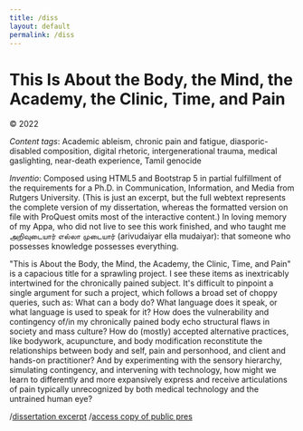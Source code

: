```yaml
---
title: /diss
layout: default
permalink: /diss
---
```


# This Is About the Body, the Mind, the Academy, the Clinic, Time, and Pain
&#169; 2022

_Content tags_: Academic ableism, chronic pain and fatigue, diasporic-disabled composition, digital rhetoric, intergenerational trauma, medical gaslighting, near-death experience, Tamil genocide

_Inventio_: Composed using HTML5 and Bootstrap 5 in partial fulfillment of the requirements for a Ph.D. in Communication, Information, and Media from Rutgers University. (This is just an excerpt, but the full webtext represents the complete version of my dissertation, whereas the formatted version on file with ProQuest omits most of the interactive content.) In loving memory of my <span lang="ta">Appa</span>, who did not live to see this work finished, and who taught me <span lang="ta">அறிவுடையார் எல்லா முடையார் (arivudaiyar ella mudaiyar)</span>: that someone who possesses knowledge possesses everything.

"This is About the Body, the Mind, the Academy, the Clinic, Time, and Pain" is a capacious title for a sprawling project. I see these items as inextricably intertwined for the chronically pained subject. It's difficult to pinpoint a single argument for such a project, which follows a broad set of choppy queries, such as: What can a body do? What language does it speak, or what language is used to speak for it? How does the vulnerability and contingency of/in my chronically pained body echo structural flaws in society and mass culture? How do (mostly) accepted alternative practices, like bodywork, acupuncture, and body modification reconstitute the relationships between body and self, pain and personhood, and client and hands-on practitioner? And by experimenting with the sensory hierarchy, simulating contingency, and intervening with technology, how might we learn to differently and more expansively express and receive articulations of pain typically unrecognized by both medical technology and the untrained human eye? 

/<a href="https://visforvali.github.io/bmactp/" target="_blank">dissertation excerpt</a> /<a href="https://vyshalimanivannan.com/public-defense/" target="_blank">access copy of public pres</a>